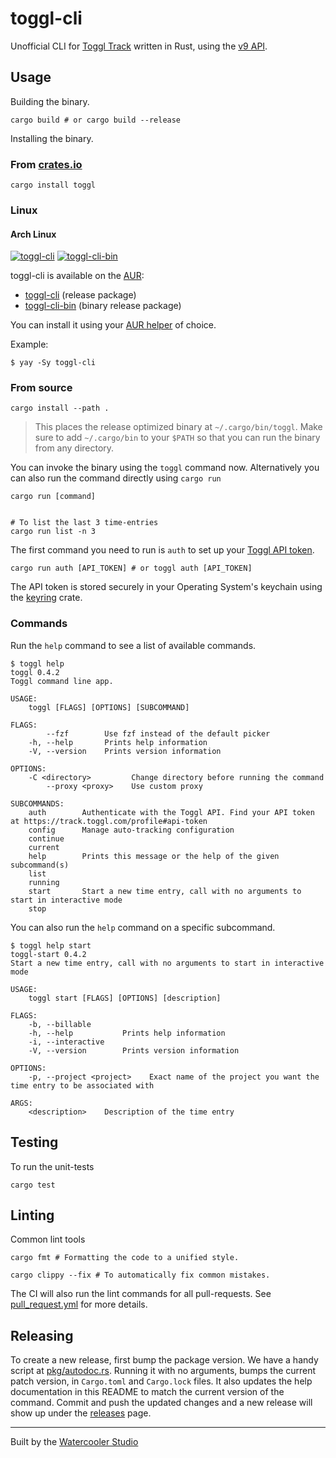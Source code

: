 # toggl-cli

Unofficial CLI for [Toggl Track](https://toggl.com/track/) written in Rust, using the [v9 API](https://developers.track.toggl.com/docs/).

## Usage

Building the binary.

```shell
cargo build # or cargo build --release
```

Installing the binary.

### From [crates.io](https://crates.io/crates/toggl)

```shell
cargo install toggl
```

### Linux

#### Arch Linux
[![toggl-cli](https://img.shields.io/aur/version/toggl-cli?label=toggl-cli)](https://aur.archlinux.org/packages/toggl-cli/)
[![toggl-cli-bin](https://img.shields.io/aur/version/toggl-cli-bin?label=toggl-cli-bin)](https://aur.archlinux.org/packages/toggl-cli-bin/)

toggl-cli is available on the [AUR](https://wiki.archlinux.org/index.php/Arch_User_Repository):
- [toggl-cli](https://aur.archlinux.org/packages/toggl-cli/) (release package)
- [toggl-cli-bin](https://aur.archlinux.org/packages/toggl-cli-bin/) (binary release package)

You can install it using your [AUR helper](https://wiki.archlinux.org/index.php/AUR_helpers) of choice.

Example:
```shell
$ yay -Sy toggl-cli
```

### From source

```shell
cargo install --path .
```

> This places the release optimized binary at `~/.cargo/bin/toggl`. Make sure to add `~/.cargo/bin` to your `$PATH` so that you can run the binary from any directory.

You can invoke the binary using the `toggl` command now. Alternatively you can also run the command directly using `cargo run`

```shell
cargo run [command]


# To list the last 3 time-entries
cargo run list -n 3
```

The first command you need to run is `auth` to set up your [Toggl API token](https://support.toggl.com/en/articles/3116844-where-is-my-api-token-located).

```shell
cargo run auth [API_TOKEN] # or toggl auth [API_TOKEN]
```

The API token is stored securely in your Operating System's keychain using the [keyring](https://crates.io/crates/keyring) crate.

### Commands

Run the `help` command to see a list of available commands.

```shell
$ toggl help
toggl 0.4.2
Toggl command line app.

USAGE:
    toggl [FLAGS] [OPTIONS] [SUBCOMMAND]

FLAGS:
        --fzf        Use fzf instead of the default picker
    -h, --help       Prints help information
    -V, --version    Prints version information

OPTIONS:
    -C <directory>         Change directory before running the command
        --proxy <proxy>    Use custom proxy

SUBCOMMANDS:
    auth        Authenticate with the Toggl API. Find your API token at https://track.toggl.com/profile#api-token
    config      Manage auto-tracking configuration
    continue
    current
    help        Prints this message or the help of the given subcommand(s)
    list
    running
    start       Start a new time entry, call with no arguments to start in interactive mode
    stop

```

You can also run the `help` command on a specific subcommand.

```shell
$ toggl help start
toggl-start 0.4.2
Start a new time entry, call with no arguments to start in interactive mode

USAGE:
    toggl start [FLAGS] [OPTIONS] [description]

FLAGS:
    -b, --billable
    -h, --help           Prints help information
    -i, --interactive
    -V, --version        Prints version information

OPTIONS:
    -p, --project <project>    Exact name of the project you want the time entry to be associated with

ARGS:
    <description>    Description of the time entry

```

## Testing

To run the unit-tests

```shell
cargo test
```

## Linting

Common lint tools

```shell
cargo fmt # Formatting the code to a unified style.

cargo clippy --fix # To automatically fix common mistakes.
```

The CI will also run the lint commands for all pull-requests.
See [pull_request.yml](.github/workflows/pull_request.yml) for more details.

## Releasing

To create a new release, first bump the package version.
We have a handy script at [pkg/autodoc.rs](pkg/autodoc.rs).
Running it with no arguments, bumps the current patch version, in `Cargo.toml`
and `Cargo.lock` files.
It also updates the help documentation in this README to match the current
version of the command.
Commit and push the updated changes and a new release will show up under the
[releases](https://github.com/watercooler-labs/toggl-cli/releases) page.

---

Built by the [Watercooler Studio](https://watercooler.studio/)
